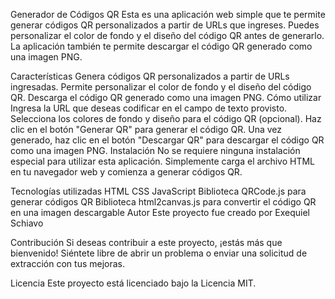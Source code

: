 
Generador de Códigos QR
Esta es una aplicación web simple que te permite generar códigos QR personalizados a partir de URLs que ingreses. Puedes personalizar el color de fondo y el diseño del código QR antes de generarlo. La aplicación también te permite descargar el código QR generado como una imagen PNG.

Características
Genera códigos QR personalizados a partir de URLs ingresadas.
Permite personalizar el color de fondo y el diseño del código QR.
Descarga el código QR generado como una imagen PNG.
Cómo utilizar
Ingresa la URL que deseas codificar en el campo de texto provisto.
Selecciona los colores de fondo y diseño para el código QR (opcional).
Haz clic en el botón "Generar QR" para generar el código QR.
Una vez generado, haz clic en el botón "Descargar QR" para descargar el código QR como una imagen PNG.
Instalación
No se requiere ninguna instalación especial para utilizar esta aplicación. Simplemente carga el archivo HTML en tu navegador web y comienza a generar códigos QR.

Tecnologías utilizadas
HTML
CSS
JavaScript
Biblioteca QRCode.js para generar códigos QR
Biblioteca html2canvas.js para convertir el código QR en una imagen descargable
Autor
Este proyecto fue creado por Exequiel Schiavo 

Contribución
Si deseas contribuir a este proyecto, ¡estás más que bienvenido! Siéntete libre de abrir un problema o enviar una solicitud de extracción con tus mejoras.

Licencia
Este proyecto está licenciado bajo la Licencia MIT.
